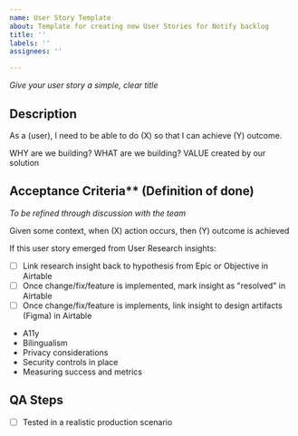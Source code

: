 ```yaml
---
name: User Story Template
about: Template for creating new User Stories for Notify backlog
title: ''
labels: ''
assignees: ''

---
```


_Give your user story a simple, clear title_

## Description

As a (user), I need to be able to do (X) so that I can achieve (Y) outcome. 

WHY are we building?
WHAT are we building?
VALUE created by our solution

## Acceptance Criteria** (Definition of done) 

_To be refined through discussion with the team_

Given some context, when (X) action occurs, then (Y) outcome is achieved 

If this user story emerged from User Research insights:
- [ ] Link research insight back to hypothesis from Epic or Objective in Airtable
- [ ] Once change/fix/feature is implemented, mark insight as "resolved" in Airtable
- [ ] Once change/fix/feature is implements, link insight to design artifacts (Figma) in Airtable

* A11y
* Bilingualism
* Privacy considerations
* Security controls in place
* Measuring success and metrics

## QA Steps

- [ ] Tested in a realistic production scenario
